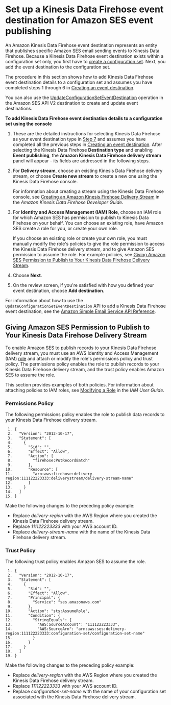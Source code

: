 # Set up a Kinesis Data Firehose event destination for Amazon SES event publishing<a name="event-publishing-add-event-destination-firehose"></a>

An Amazon Kinesis Data Firehose event destination represents an entity that publishes specific Amazon SES email sending events to Kinesis Data Firehose\. Because a Kinesis Data Firehose event destination exists within a configuration set only, you first have to [create a configuration set](event-publishing-create-configuration-set.md)\. Next, you add the event destination to the configuration set\.

The procedure in this section shows how to add Kinesis Data Firehose event destination details to a configuration set and assumes you have completed steps 1 through 6 in [Creating an event destination](event-destinations-manage.md#event-destination-add)\.

You can also use the [UpdateConfigurationSetEventDestination](https://docs.aws.amazon.com/ses/latest/APIReference-V2/API_UpdateConfigurationSetEventDestination.html) operation in the Amazon SES API V2 destination to create and update event destinations\. 

**To add Kinesis Data Firehose event destination details to a configuration set using the console**

1. These are the detailed instructions for selecting Kinesis Data Firehose as your event destination type in [Step 7](event-destinations-manage.md#specify-event-dest-step) and assumes you have completed all the previous steps in [Creating an event destination](event-destinations-manage.md#event-destination-add)\. After selecting the Kinesis Data Firehose **Destination type** and enabling **Event publishing**, the **Amazon Kinesis Data Firehose delivery stream** panel will appear \- its fields are addressed in the following steps\.

1. For **Delivery stream**, choose an existing Kinesis Data Firehose delivery stream, or choose **Create new stream** to create a new one using the Kinesis Data Firehose console\.

   For information about creating a stream using the Kinesis Data Firehose console, see [Creating an Amazon Kinesis Firehose Delivery Stream](https://docs.aws.amazon.com/firehose/latest/dev/basic-create.html) in the *Amazon Kinesis Data Firehose Developer Guide*\.

1. For **Identity and Access Management \(IAM\) Role**, choose an IAM role for which Amazon SES has permission to publish to Kinesis Data Firehose on your behalf\. You can choose an existing role, have Amazon SES create a role for you, or create your own role\.

   If you choose an existing role or create your own role, you must manually modify the role's policies to give the role permission to access the Kinesis Data Firehose delivery stream, and to give Amazon SES permission to assume the role\. For example policies, see [Giving Amazon SES Permission to Publish to Your Kinesis Data Firehose Delivery Stream](#event-publishing-add-event-destination-firehose-role)\. 

1. Choose **Next**\.

1. On the review screen, if you're satisfied with how you defined your event destination, choose **Add destination**\.

For information about how to use the `UpdateConfigurationSetEventDestination` API to add a Kinesis Data Firehose event destination, see the [Amazon Simple Email Service API Reference](https://docs.aws.amazon.com/ses/latest/APIReference/API_UpdateConfigurationSetEventDestination.html)\.

## Giving Amazon SES Permission to Publish to Your Kinesis Data Firehose Delivery Stream<a name="event-publishing-add-event-destination-firehose-role"></a>

To enable Amazon SES to publish records to your Kinesis Data Firehose delivery stream, you must use an AWS Identity and Access Management \(IAM\) [role](https://docs.aws.amazon.com/IAM/latest/UserGuide/id_roles.html) and attach or modify the role's permissions policy and trust policy\. The permissions policy enables the role to publish records to your Kinesis Data Firehose delivery stream, and the trust policy enables Amazon SES to assume the role\.

This section provides examples of both policies\. For information about attaching policies to IAM roles, see [Modifying a Role](https://docs.aws.amazon.com/IAM/latest/UserGuide/id_roles_manage_modify.html) in the *IAM User Guide*\. 

### Permissions Policy<a name="event-publishing-add-event-destination-firehose-role-permission"></a>

The following permissions policy enables the role to publish data records to your Kinesis Data Firehose delivery stream\.

```
 1. {
 2.   "Version": "2012-10-17",
 3.   "Statement": [
 4.     {
 5.       "Sid": "",
 6.       "Effect": "Allow",
 7.       "Action": [
 8.         "firehose:PutRecordBatch"
 9.       ],
10.       "Resource": [
11.         "arn:aws:firehose:delivery-region:111122223333:deliverystream/delivery-stream-name"              
12.       ]
13.     }
14.   ]
15. }
```

Make the following changes to the preceding policy example:
+ Replace *delivery\-region* with the AWS Region where you created the Kinesis Data Firehose delivery stream\.
+ Replace *111122223333* with your AWS account ID\.
+ Replace *delivery\-stream\-name* with the name of the Kinesis Data Firehose delivery stream\.

### Trust Policy<a name="event-publishing-add-event-destination-firehose-role-trust"></a>

The following trust policy enables Amazon SES to assume the role\.

```
 1. {
 2.   "Version": "2012-10-17",
 3.   "Statement": [
 4.     {
 5.       "Sid": "",
 6.       "Effect": "Allow",
 7.       "Principal": {
 8.         "Service": "ses.amazonaws.com"
 9.       },
10.       "Action": "sts:AssumeRole",
11.       "Condition": {
12.         "StringEquals": {
13.           "AWS:SourceAccount": "111122223333",
14.           "AWS:SourceArn": "arn:aws:ses:delivery-region:111122223333:configuration-set/configuration-set-name"
15.         }
16.       }
17.     }
18.   ]
19. }
```

Make the following changes to the preceding policy example:
+ Replace *delivery\-region* with the AWS Region where you created the Kinesis Data Firehose delivery stream\.
+ Replace *111122223333* with your AWS account ID\.
+ Replace *configuration\-set\-name* with the name of your configuration set associated with the Kinesis Data Firehose delivery stream\.